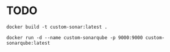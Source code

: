 # TODO

`docker build -t custom-sonar:latest .`

`docker run -d --name custom-sonarqube -p 9000:9000 custom-sonarqube:latest`